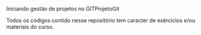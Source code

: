 Iniciando gestão de projetos no GITProjetoGit

Todos os códigos contido nesse repositório tem caracter de exércicios e/ou materiais do curso.
